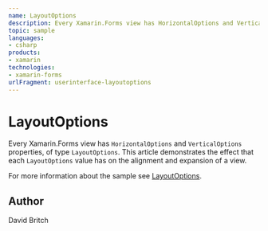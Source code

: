 ```yaml
---
name: LayoutOptions
description: Every Xamarin.Forms view has HorizontalOptions and VerticalOptions properties, of type LayoutOptions. This article demonstrates the effect that each LayoutOptions value has on the alignment and expansion of a view. For more information about the sample see LayoutOptions.
topic: sample
languages:
- csharp
products:
- xamarin
technologies:
- xamarin-forms
urlFragment: userinterface-layoutoptions
---
```

LayoutOptions
=============

Every Xamarin.Forms view has `HorizontalOptions` and `VerticalOptions` properties, of type `LayoutOptions`. This article demonstrates the effect that each `LayoutOptions` value has on the alignment and expansion of a view.

For more information about the sample see [LayoutOptions](http://developer.xamarin.com/guides/xamarin-forms/user-interface/layouts/layout-options/).

Author
------

David Britch
